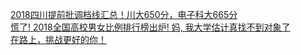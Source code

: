   
[2018四川提前批调档线汇总！川大650分，电子科大665分](http://www.dianyue.me/archives/812/yzeqsdchg4eb05gv/)  
[慌了! 2018全国高校男女比例排行榜出炉! 妈, 我大学估计真找不到对象了](http://www.dianyue.me/archives/192/gk9jizoco8lxf7r6/)  
[在路上，挑战更好的你！](http://www.dianyue.me/archives/791/8mh2pt1ojpivx6q1/)